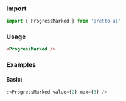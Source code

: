 ### Import

```js static
import { ProgressMarked } from 'pretto-ui'
```

### Usage

```html
<ProgressMarked />
```

### Examples

#### Basic:

```jsx
;<ProgressMarked value={2} max={3} />
```
